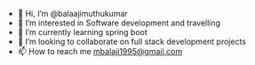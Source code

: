 - 👋 Hi, I’m @balaajimuthukumar
- 👀 I’m interested in Software development and travelling
- 🌱 I’m currently learning spring boot
- 💞️ I’m looking to collaborate on full stack development projects
- 📫 How to reach me mbalaji1995@gmail.com

<!---
balaajimuthukumar/balaajimuthukumar is a ✨ special ✨ repository because its `README.md` (this file) appears on your GitHub profile.
You can click the Preview link to take a look at your changes.
--->
